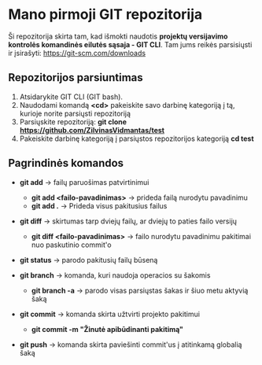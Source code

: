 # Mano pirmoji GIT repozitorija

Ši repozitorija skirta tam, kad išmokti naudotis **projektų versijavimo kontrolės komandinės eilutės sąsaja - GIT CLI**. Tam jums reikės parsisiųsti ir įsirašyti:
https://git-scm.com/downloads

## Repozitorijos parsiuntimas

1. Atsidarykite GIT CLI (GIT bash).
2. Naudodami komandą **&lt;cd&gt;** pakeiskite savo darbinę kategoriją į tą, kurioje norite parsiųsti repozitoriją
3. Parsiųskite repozitoriją:
  **git clone https://github.com/ZilvinasVidmantas/test**
4. Pakeiskite darbinę kategoriją į parsiųstos repozitorijos kategoriją
  **cd test**

## Pagrindinės komandos

- **git add** -> failų paruošimas patvirtinimui
  - **git add &lt;failo-pavadinimas&gt;**  -> prideda failą nurodytu pavadinimu
  - **git add .** -> Prideda visus pakitusius failus

- **git diff** -> skirtumas tarp dviejų failų, ar dviejų to paties failo versijų
  - **git diff &lt;failo-pavadinimas&gt;** ->  failo nurodytu pavadinimu pakitimai nuo paskutinio commit'o

- **git status** -> parodo pakitusių failų būseną

- **git branch** -> komanda, kuri naudoja operacios su šakomis
  - **git branch -a** -> parodo visas parsiųstas šakas ir šiuo metu aktyvią šaką

- **git commit** -> komanda skirta užtvirti projekto pakitimui
  - **git commit -m "Žinutė apibūdinanti pakitimą"**
  
- **git push** -> komanda skirta paviešinti commit'us į atitinkamą globalią šaką
